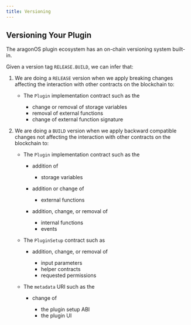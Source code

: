 ```yaml
---
title: Versioning
---
```


## Versioning Your Plugin

The aragonOS plugin ecosystem has an on-chain versioning system built-in.

Given a version tag `RELEASE.BUILD`, we can infer that:

1.  We are doing a `RELEASE` version when we apply breaking changes affecting the interaction with other contracts on the blockchain to:

    - The `Plugin` implementation contract such as the

      - change or removal of storage variables
      - removal of external functions
      - change of external function signature

2.  We are doing a `BUILD` version when we apply backward compatible changes not affecting the interaction with other contracts on the blockchain to:

    - The `Plugin` implementation contract such as the

      - addition of

        - storage variables

      - addition or change of

        - external functions

      - addition, change, or removal of

        - internal functions
        - events

    - The `PluginSetup` contract such as

      - addition, change, or removal of

        - input parameters
        - helper contracts
        - requested permissions

    - The `metadata` URI such as the

      - change of

        - the plugin setup ABI
        - the plugin UI
